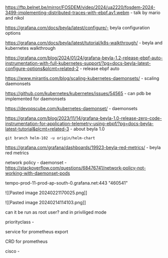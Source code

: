 
https://ftp.belnet.be/mirror/FOSDEM/video/2024/ua2220/fosdem-2024-3499-implementing-distributed-traces-with-ebpf.av1.webm  - talk by mario and nikol

https://grafana.com/docs/beyla/latest/configure/- beyla configuration options

https://grafana.com/docs/beyla/latest/tutorial/k8s-walkthrough/ - beyla and kubernetes walkthrough

https://grafana.com/blog/2024/01/24/grafana-beyla-1.2-release-ebpf-auto-instrumentation-with-full-kubernetes-support/?pg=docs-beyla-latest-configure-options&plcmt=related-2  - release ebpf auto 


https://www.mirantis.com/blog/scaling-kubernetes-daemonsets/   - scaling daemonsets

https://github.com/kubernetes/kubernetes/issues/54565 - can pdb be implemented for daemonsets

https://devopscube.com/kubernetes-daemonset/ - daemonsets


https://grafana.com/blog/2023/11/14/grafana-beyla-1.0-release-zero-code-instrumentation-for-application-telemetry-using-ebpf/?pg=docs-beyla-latest-tutorial&plcmt=related-3 - about beyla 1.0

```
git branch helm-102 -u origin/helm-chart
```

https://grafana.com/grafana/dashboards/19923-beyla-red-metrics/ - beyla red metrics


network policy - daemonset  - https://stackoverflow.com/questions/68476741/network-policy-not-working-with-daemonset-pods




tempo-prod-11-prod-ap-south-0.grafana.net:443
"460541"

![[Pasted image 20240221170025.png]]


![[Pasted image 20240214114103.png]]



can it be run as root user? and in priviliged mode

priorityclass - 

service for prometheus export 

CRD for prometheus



cisco - 